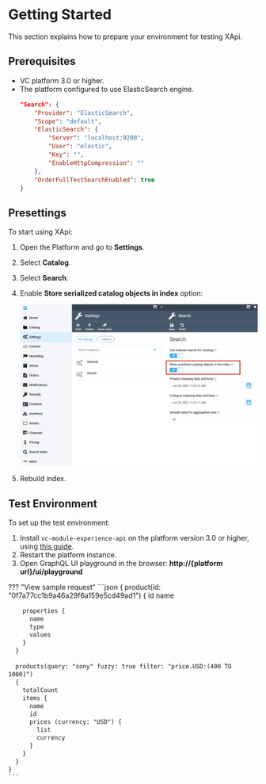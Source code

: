 # Getting Started

This section explains how to prepare your environment for testing XApi.

## Prerequisites

* VC platform 3.0 or higher.
* The platform configured to use ElasticSearch engine.
  ```json title="appsettings.json"
  "Search": {
      "Provider": "ElasticSearch",
      "Scope": "default",
      "ElasticSearch": {
          "Server": "localhost:9200",
          "User": "elastic",
          "Key": "",
          "EnableHttpCompression": ""
      },
      "OrderFullTextSearchEnabled": true
  }
  ```

## Presettings

To start using XApi:

1. Open the Platform and go to **Settings**.
1. Select **Catalog**.
1. Select **Search**.
1. Enable **Store serialized catalog objects in index** option:

    ![Catalog-enabled](media/catalog-index-enabled.png)

1. Rebuild index.

## Test Environment

To set up the test environment:

1. Install `vc-module-experience-api` on the platform version 3.0 or higher, using [this guide](https://github.com/VirtoCommerce/vc-platform/blob/master/docs/developer-guide/deploy-module-from-source-code.md).
1. Restart the platform instance.
1. Open GraphQL UI playground in the browser: **http://{platform url}/ui/playground**

??? "View sample request"
    ```json
    {
      product(id: "0f7a77cc1b9a46a29f6a159e5cd49ad1")
      {
        id
        name

        properties {
          name
          type
          values
        }
      }

      products(query: "sony" fuzzy: true filter: "price.USD:(400 TO 1000]")
      {
        totalCount
        items {
          name
          id
          prices (currency: "USD") {
            list
            currency
          }
        }
      }
    }
    ```
